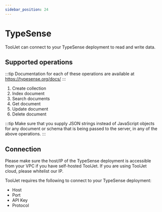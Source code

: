 ```yaml
---
sidebar_position: 24
---
```


# TypeSense
ToolJet can connect to your TypeSense deployment to read and write data.

## Supported operations

:::tip
Documentation for each of these operations are available at https://typesense.org/docs/
:::

1. Create collection
2. Index document
3. Search documents
4. Get document
5. Update document
6. Delete document

:::tip
Make sure that you supply JSON strings instead of JavaScript objects for any document or schema that is being passed to the server, in any of the above operations.
:::

## Connection 
Please make sure the host/IP of the TypeSense deployment is accessible from your VPC if you have self-hosted ToolJet. If you are using ToolJet cloud, please whitelist our IP.

ToolJet requires the following to connect to your TypeSense deployment: 
- Host
- Port
- API Key
- Protocol
